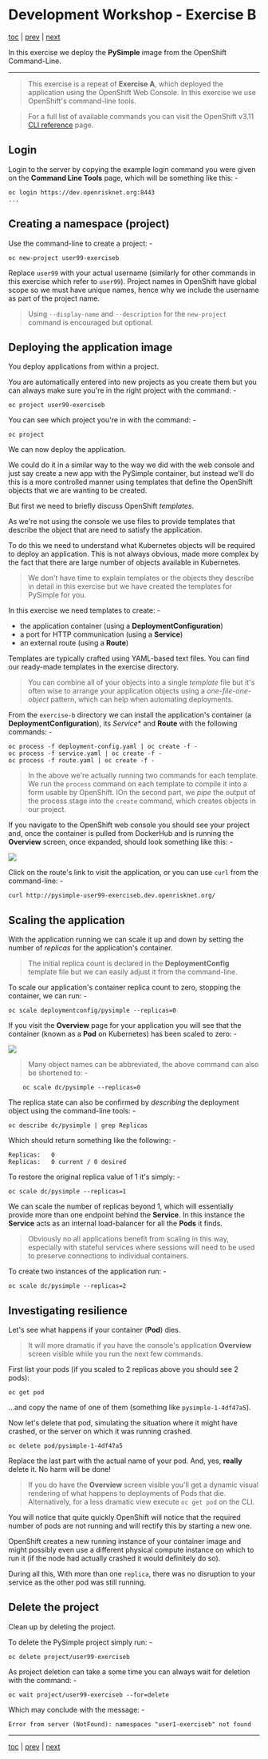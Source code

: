 # Development Workshop - Exercise B

[toc](../README.md) | [prev](../tutorial-2/README.md) | [next](../exercise-c/README.md)

In this exercise we deploy the **PySimple** image from the OpenShift Command-Line.

---

>   This exercise is a repeat of **Exercise A**, which deployed the application
    using the OpenShift Web Console. In this exercise we use OpenShift's
    command-line tools.

>   For a full list of available commands you can visit the OpenShift v3.11
    [CLI reference] page.

## Login
Login to the server by copying the example login command you were given on the
**Command Line Tools** page, which will be something like this: -

    oc login https://dev.openrisknet.org:8443
    ...

## Creating a namespace (project)
Use the command-line to create a project: -

    oc new-project user99-exerciseb

Replace `user99` with your actual username (similarly for other commands in
this exercise which refer to `user99`). Project names in OpenShift have global
scope so we must have unique names, hence why we include the username as part
of the project name.

>   Using `--display-name` and `--description` for the `new-project` command
    is encouraged but optional.

## Deploying the application image
You deploy applications from within a project.

You are automatically entered into new projects as you create them but you can
always make sure you're in the right project with the command: -

    oc project user99-exerciseb

You can see which project you're in with the command: -

    oc project

We can now deploy the application.

We could do it in a similar way to the way we did with the web console and
just say create a new app with the PySimple container, but instead we'll do
this is a more controlled manner using templates that define the OpenShift
objects that we are wanting to be created. 

But first we need to briefly discuss OpenShift _templates_.

As we're not using the console we use files to provide templates that describe
the object that are need to satisfy the application.

To do this we need to understand what Kubernetes objects will be required
to deploy an application. This is not always obvious, made more complex
by the fact that there are large number of objects available in Kubernetes.

>   We don't have time to explain templates or the objects they describe in
    detail in this exercise but we have created the templates for PySimple
    for you.

In this exercise we need templates to create: -

-   the application container (using a **DeploymentConfiguration**)
-   a port for HTTP communication (using a **Service**)
-   an external route (using a **Route**)

Templates are typically crafted using YAML-based text files. You can find
our ready-made templates in the exercise directory.

>   You can combine all of your objects into a single _template_ file but
    it's often wise to arrange your application objects using a
    _one-file-one-object_ pattern, which can help when automating
    deployments.

From the `exercise-b` directory we can install the application's container
(a **DeploymentConfiguration**), its *Service**  and **Route** with the
following commands: -

    oc process -f deployment-config.yaml | oc create -f -
    oc process -f service.yaml | oc create -f -
    oc process -f route.yaml | oc create -f -

>   In the above we're actually running two commands for each template.
    We run the `process` command on each template to compile it into a form
    usable by OpenShift. IOn the second part, we _pipe_ the output of the
    process stage into the `create` command, which creates objects in our
    project.

If you navigate to the OpenShift web console you should see your project
and, once the container is pulled from DockerHub and is running the
**Overview** screen, once expanded, should look something like this: -

![](screen-3.png)
    
Click on the route's link to visit the application, or you can use
`curl` from the command-line: -

    curl http://pysimple-user99-exerciseb.dev.openrisknet.org/

## Scaling the application
With the application running we can scale it up and down by
setting the number of _replicas_ for the application's container.

>   The initial replica count is declared in the **DeploymentConfig** template
    file but we can easily adjust it from the command-line.

To scale our application's container replica count to zero,
stopping the container, we can run: -

    oc scale deploymentconfig/pysimple --replicas=0

If you visit the **Overview** page for your application you will see
that the container (known as a **Pod** on Kubernetes) has been scaled to
zero: -

![](screen-4.png)

>   Many object names can be abbreviated, the above command can
    also be shortened   to: -

        oc scale dc/pysimple --replicas=0

The replica state can also be confirmed by _describing_ the deployment
object using the command-line tools: -

    oc describe dc/pysimple | grep Replicas

Which should return something like the following: -

    Replicas:	0
	Replicas:	0 current / 0 desired

To restore the original replica value of 1 it's simply: -

    oc scale dc/pysimple --replicas=1

We can scale the number of replicas beyond 1, which will essentially provide
more than one endpoint behind the **Service**. In this instance the **Service**
acts as an internal load-balancer for all the **Pods** it finds.

>   Obviously no all applications benefit from scaling in this way,
    especially with stateful services where sessions will need to be
    used to preserve connections to individual containers.

To create two instances of the application run: -

    oc scale dc/pysimple --replicas=2

## Investigating resilience
Let's see what happens if your container (**Pod**) dies. 

>   It will more dramatic if you have the console's application **Overview**
    screen visible while you run the next few commands.
 
First list your pods (if you scaled to 2 replicas above you should see 2 pods):

    oc get pod

...and copy the name of one of them (something like `pysimple-1-4df47a5`).

Now let's delete that pod, simulating the situation where it might have crashed,
or the server on which it was running crashed.

    oc delete pod/pysimple-1-4df47a5

Replace the last part with the actual name of your pod. And, yes,
**really** delete it. No harm will be done!

>   If you do have the **Overview** screen visible you'll get a dynamic visual
    rendering of what happens to deployments of Pods that die. Alternatively,
    for a less dramatic view execute `oc get pod` on the CLI.

You will notice that quite quickly OpenShift will notice that the required
number of pods are not running and will rectify this by starting a new one.

OpenShift creates a new running instance of your container image and
might possibly even use a different physical compute instance on which to
run it (if the node had actually crashed it would definitely do so).

During all this, With more than one `replica`, there was no disruption to your
service as the other pod was still running.

## Delete the project
Clean up by deleting the project.

To delete the PySimple project simply run: -

    oc delete project/user99-exerciseb
    
As project deletion can take a some time you can always wait for deletion
with the command: -

    oc wait project/user99-exerciseb --for=delete

Which may conclude with the message: -

    Error from server (NotFound): namespaces "user1-exerciseb" not found

---

[toc](../README.md) | [prev](../tutorial-2/README.md) | [next](../exercise-c/README.md)

[cli reference]: https://docs.openshift.com/container-platform/3.11/cli_reference/basic_cli_operations.html
